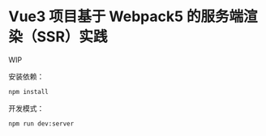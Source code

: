 # Vue3 项目基于 Webpack5 的服务端渲染（SSR）实践

WIP

安装依赖：

```sh
npm install
```

开发模式：

```sh
npm run dev:server
```